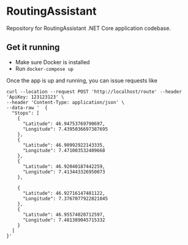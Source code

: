 # RoutingAssistant
Repository for RoutingAssistant .NET Core application codebase.

## Get it running
* Make sure Docker is installed 
* Run ```docker-compose up```

Once the app is up and running, you can issue requests like
```
curl --location --request POST 'http://localhost/route' --header 'ApiKey: 123123123' \
--header 'Content-Type: application/json' \
--data-raw '  {
  "Stops": [
    {
      "Latitude": 46.94753769790697,
      "Longitude": 7.4395036697387695
    },
    {
      "Latitude": 46.90992922143335,
      "Longitude": 7.471003532409668
    },
    {
      "Latitude": 46.92040187442259,
      "Longitude": 7.413443326950073
    },

    {
      "Latitude": 46.92716147481122,
      "Longitude": 7.3767077922821045
    },
    {
      "Latitude": 46.95574020712597,
      "Longitude": 7.481389045715332
    }
  ]
}'
```
